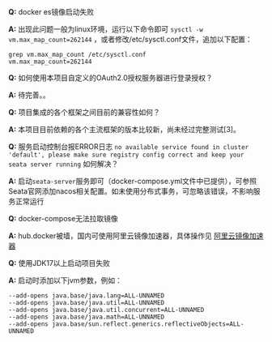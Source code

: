 **Q:** docker es镜像启动失败

**A:** 出现此问题一般为linux环境，运行以下命令即可
`sysctl -w vm.max_map_count=262144`
，或者修改/etc/sysctl.conf文件，追加以下配置：

    grep vm.max_map_count /etc/sysctl.conf
    vm.max_map_count=262144

**Q:** 如何使用本项目自定义的OAuth2.0授权服务器进行登录授权？

**A:** 待完善。。

**Q:** 项目集成的各个框架之间目前的兼容性如何？

**A:** 本项目目前依赖的各个主流框架的版本比较新，尚未经过完整测试[3]。

**Q:** 服务启动控制台报ERROR日志
`no available service found in cluster 'default', please make sure registry config correct and keep your seata server running`
如何解决？

**A:** 启动`seata-server`服务即可（docker-compose.yml文件中已提供），可参照Seata官网添加nacos相关配置。如未使用分布式事务，可忽略该错误，不影响服务正常运行

**Q:** docker-compose无法拉取镜像

**A:** hub.docker被墙，国内可使用阿里云镜像加速器，具体操作见
[阿里云镜像加速器](https://cr.console.aliyun.com/cn-hangzhou/instances/mirrors)

**Q:** 使用JDK17以上启动项目失败

**A:** 启动时添加以下jvm参数，例如：

    --add-opens java.base/java.lang=ALL-UNNAMED
    --add-opens java.base/java.util=ALL-UNNAMED
    --add-opens java.base/java.util.concurrent=ALL-UNNAMED
    --add-opens java.base/java.math=ALL-UNNAMED
    --add-opens java.base/sun.reflect.generics.reflectiveObjects=ALL-UNNAMED
